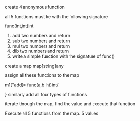 
create 4 anonymous function

all 5 functions must be with the following signature

func(int,int)int

1. add two numbers and return
2. sub two numbers and return
3. mul two numbers and return
4. dib two numbers and return
5. write a simple function with the signature of func()

create a map map[string]any

assign all these functions to the map

m1["add]= func(a,b int)int{

}
similarly add all four types of functions

iterate through the map, find the value and execute that function

Execute all 5 functions from the map. 5 values

